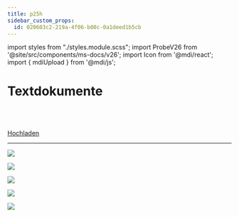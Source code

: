 ```yaml
---
title: p25h
sidebar_custom_props:
  id: 020603c2-219a-4f06-b00c-0a1deed1b5cb
---
```


import styles from "./styles.module.scss";
import ProbeV26 from '@site/src/components/ms-docs/v26';
import Icon from '@mdi/react';
import { mdiUpload } from '@mdi/js';

# Textdokumente

<Solution webKey="5ba6b51b-db2a-461c-a3d1-ac934806624f" open title="Probe">
<br />

<ProbeV26 personalize={false} />

<br />
<br />

<a className="button button--success" href="https://erzbe-my.sharepoint.com/:f:/g/personal/balthasar_hofer_gbsl_ch/Etn84zkW0TtHtUwLBUMXrQEBCRyt2rGWgfNRr8Ard9HIHQ">
    Hochladen <Icon path={mdiUpload} size={0.7} style={{transform: 'translateY(20%)', marginLeft: '1em', marginRight: '-1em'}} />
</a>

---

<div className={styles.imgContainer}>

![](images/v26/P01.png)

![](images/v26/P02.png)

![](images/v26/P03.png)

![](images/v26/P04.png)

![](images/v26/P05.png)

</div>

</Solution>

